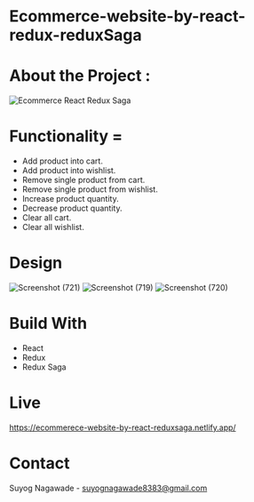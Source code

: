 # Ecommerce-website-by-react-redux-reduxSaga
# About the Project :
![Ecommerce React Redux Saga](https://user-images.githubusercontent.com/92072200/218269327-efa793a6-a285-4dce-83d2-40e9cc45e39c.gif)
# Functionality =
- Add product into cart.
- Add product into wishlist.
- Remove single product from cart.
- Remove single product from wishlist.
- Increase product quantity.
- Decrease product quantity.
- Clear all cart.
- Clear all wishlist.
# Design
![Screenshot (721)](https://user-images.githubusercontent.com/92072200/218269271-bb47d01c-53dd-40f8-ae69-97965f503dfd.png)
![Screenshot (719)](https://user-images.githubusercontent.com/92072200/218269263-5a2b7fd8-e962-42e4-8e2c-956cc9edd06d.png)
![Screenshot (720)](https://user-images.githubusercontent.com/92072200/218269266-d3e26d4b-cd16-4d1e-8ff7-3e335286c51b.png)
# Build With
- React
- Redux
- Redux Saga
# Live
https://ecommerece-website-by-react-reduxsaga.netlify.app/
# Contact
Suyog Nagawade -
suyognagawade8383@gmail.com


